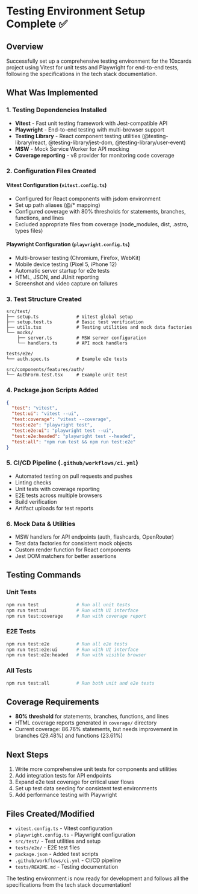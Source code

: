 # Testing Environment Setup Complete ✅

## Overview
Successfully set up a comprehensive testing environment for the 10xcards project using Vitest for unit tests and Playwright for end-to-end tests, following the specifications in the tech stack documentation.

## What Was Implemented

### 1. Testing Dependencies Installed
- **Vitest** - Fast unit testing framework with Jest-compatible API
- **Playwright** - End-to-end testing with multi-browser support
- **Testing Library** - React component testing utilities (@testing-library/react, @testing-library/jest-dom, @testing-library/user-event)
- **MSW** - Mock Service Worker for API mocking
- **Coverage reporting** - v8 provider for monitoring code coverage

### 2. Configuration Files Created

#### Vitest Configuration (`vitest.config.ts`)
- Configured for React components with jsdom environment
- Set up path aliases (@/* mapping)
- Configured coverage with 80% thresholds for statements, branches, functions, and lines
- Excluded appropriate files from coverage (node_modules, dist, .astro, types files)

#### Playwright Configuration (`playwright.config.ts`)
- Multi-browser testing (Chromium, Firefox, WebKit)
- Mobile device testing (Pixel 5, iPhone 12)
- Automatic server startup for e2e tests
- HTML, JSON, and JUnit reporting
- Screenshot and video capture on failures

### 3. Test Structure Created

```
src/test/
├── setup.ts              # Vitest global setup
├── setup.test.ts         # Basic test verification
├── utils.tsx             # Testing utilities and mock data factories
└── mocks/
    ├── server.ts         # MSW server configuration
    └── handlers.ts       # API mock handlers

tests/e2e/
└── auth.spec.ts          # Example e2e tests

src/components/features/auth/
└── AuthForm.test.tsx     # Example unit test
```

### 4. Package.json Scripts Added
```json
{
  "test": "vitest",
  "test:ui": "vitest --ui",
  "test:coverage": "vitest --coverage",
  "test:e2e": "playwright test",
  "test:e2e:ui": "playwright test --ui",
  "test:e2e:headed": "playwright test --headed",
  "test:all": "npm run test && npm run test:e2e"
}
```

### 5. CI/CD Pipeline (`.github/workflows/ci.yml`)
- Automated testing on pull requests and pushes
- Linting checks
- Unit tests with coverage reporting
- E2E tests across multiple browsers
- Build verification
- Artifact uploads for test reports

### 6. Mock Data & Utilities
- MSW handlers for API endpoints (auth, flashcards, OpenRouter)
- Test data factories for consistent mock objects
- Custom render function for React components
- Jest DOM matchers for better assertions

## Testing Commands

### Unit Tests
```bash
npm run test              # Run all unit tests
npm run test:ui           # Run with UI interface
npm run test:coverage     # Run with coverage report
```

### E2E Tests
```bash
npm run test:e2e          # Run all e2e tests
npm run test:e2e:ui       # Run with UI interface
npm run test:e2e:headed   # Run with visible browser
```

### All Tests
```bash
npm run test:all          # Run both unit and e2e tests
```

## Coverage Requirements
- **80% threshold** for statements, branches, functions, and lines
- HTML coverage reports generated in `coverage/` directory
- Current coverage: 86.76% statements, but needs improvement in branches (29.48%) and functions (23.61%)

## Next Steps
1. Write more comprehensive unit tests for components and utilities
2. Add integration tests for API endpoints
3. Expand e2e test coverage for critical user flows
4. Set up test data seeding for consistent test environments
5. Add performance testing with Playwright

## Files Created/Modified
- `vitest.config.ts` - Vitest configuration
- `playwright.config.ts` - Playwright configuration
- `src/test/` - Test utilities and setup
- `tests/e2e/` - E2E test files
- `package.json` - Added test scripts
- `.github/workflows/ci.yml` - CI/CD pipeline
- `tests/README.md` - Testing documentation

The testing environment is now ready for development and follows all the specifications from the tech stack documentation!
